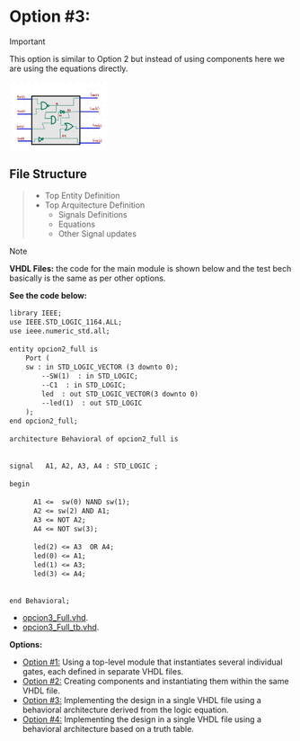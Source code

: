 # Option #3: 
> [!IMPORTANT]
> This option is similar to Option 2 but instead of using components here we are using the equations directly.
<img src="https://github.com/EdwinMarteZorrilla/ModelSim_FPGA/blob/main/img/circuit.jpg" width=35% height=35%  align="center">

##  File Structure

> * Top Entity Definition
> * Top Arquitecture  Definition
>   - Signals Definitions
>   - Equations
>   - Other Signal updates

    
> [!NOTE]
> **VHDL Files:** the code for the main module is shown below and the test bech basically is the same as per other options.

**See the code below:**
```
library IEEE;
use IEEE.STD_LOGIC_1164.ALL;
use ieee.numeric_std.all;

entity opcion2_full is
    Port ( 
    sw : in STD_LOGIC_VECTOR (3 downto 0);        
        --SW(1)  : in STD_LOGIC;
		--C1  : in STD_LOGIC;
        led  : out STD_LOGIC_VECTOR(3 downto 0)
		--led(1)  : out STD_LOGIC
    );
end opcion2_full;

architecture Behavioral of opcion2_full is


signal   A1, A2, A3, A4 : STD_LOGIC ;         

begin 

	  A1 <=  sw(0) NAND sw(1);
	  A2 <= sw(2) AND A1;
	  A3 <= NOT A2;
	  A4 <= NOT sw(3);
	  
	  led(2) <= A3  OR A4;
	  led(0) <= A1;
	  led(1) <= A3;
	  led(3) <= A4;
  
    
end Behavioral;

```

* [opcion3_Full.vhd](https://github.com/EdwinMarteZorrilla/ModelSim_FPGA/blob/main/3.%20Single%20Gates/opcion2/opcion3_full.vhd).
* [opcion3_Full_tb.vhd](https://github.com/EdwinMarteZorrilla/ModelSim_FPGA/blob/main/3.%20Single%20Gates/opcion2/opcion3_full_tb.vhd).

**Options:**
* [Option #1:](https://github.com/EdwinMarteZorrilla/ModelSim_FPGA/tree/main/3.%20Single%20Gates) Using a top-level module that instantiates several individual gates, each defined in separate VHDL files.
* [Option #2:](https://github.com/EdwinMarteZorrilla/ModelSim_FPGA/blob/main/3.%20Single%20Gates/opcion2) Creating components and instantiating them within the same VHDL file.
* [Option #3:](https://github.com/EdwinMarteZorrilla/ModelSim_FPGA/blob/main/3.%20Single%20Gates/opcion3) Implementing the design in a single VHDL file using a behavioral architecture derived from the logic equation.
* [Option #4:](https://github.com/EdwinMarteZorrilla/ModelSim_FPGA/blob/main/3.%20Single%20Gates/opcion4) Implementing the design in a single VHDL file using a behavioral architecture based on a truth table.






 
 



